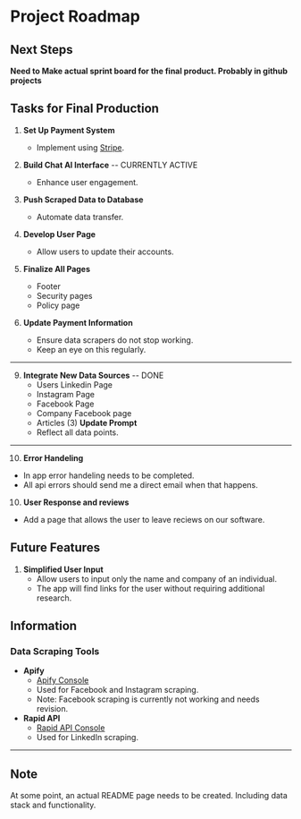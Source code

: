 # Project Roadmap

## Next Steps
**Need to Make actual sprint board for the final product. Probably in github projects**

## Tasks for Final Production
1. **Set Up Payment System**
   - Implement using [Stripe](https://stripe.com).

2. **Build Chat AI Interface** -- CURRENTLY ACTIVE
   - Enhance user engagement.
3. **Push Scraped Data to Database**
   - Automate data transfer.
4. **Develop User Page**
   - Allow users to update their accounts.
5. **Finalize All Pages**
   - Footer
   - Security pages
   - Policy page
8. **Update Payment Information**
   - Ensure data scrapers do not stop working.
   - Keep an eye on this regularly.

---
9. **Integrate New Data Sources** -- DONE 
   - Users Linkedin Page
   - Instagram Page
   - Facebook Page
   - Company Facebook page
   - Articles (3)
    **Update Prompt**
    - Reflect all data points.
---

10. **Error Handeling**
   - In app error handeling needs to be completed.
   - All api errors should send me a direct email when that happens.

10. **User Response and reviews**
   - Add a page that allows the user to leave reciews on our software.

## Future Features
1. **Simplified User Input**
   - Allow users to input only the name and company of an individual.
   - The app will find links for the user without requiring additional research.

## Information

### Data Scraping Tools
- **Apify**
  - [Apify Console](https://console.apify.com)
  - Used for Facebook and Instagram scraping.
  - Note: Facebook scraping is currently not working and needs revision.
- **Rapid API**
  - [Rapid API Console](https://rapidapi.com)
  - Used for LinkedIn scraping.

---

## Note
At some point, an actual README page needs to be created. Including data stack and functionality.
